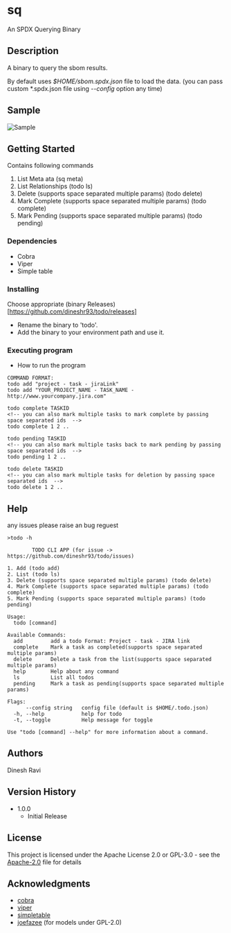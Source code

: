 # sq

An SPDX Querying Binary

## Description

A binary to query the sbom results.

By default uses _$HOME/sbom.spdx.json_ file to load the data. (you can pass custom \*.spdx.json file using _--config_ option any time)

## Sample

![Sample](https://github.com/dineshr93/sq/blob/main/sample.png?raw=true)

## Getting Started

Contains following commands

1. List Meta ata (sq meta)
2. List Relationships (todo ls)
3. Delete (supports space separated multiple params) (todo delete)
4. Mark Complete (supports space separated multiple params) (todo complete)
5. Mark Pending (supports space separated multiple params) (todo pending)

### Dependencies

- Cobra
- Viper
- Simple table

### Installing

Choose appropriate (binary Releases)[https://github.com/dineshr93/todo/releases]

- Rename the binary to 'todo'.
- Add the binary to your environment path and use it.

### Executing program

- How to run the program

```
COMMAND FORMAT:
todo add "project - task - jiraLink"
todo add "YOUR_PROJECT_NAME - TASK_NAME - http://www.yourcompany.jira.com"

todo complete TASKID
<!-- you can also mark multiple tasks to mark complete by passing space separated ids  -->
todo complete 1 2 ..

todo pending TASKID
<!-- you can also mark multiple tasks back to mark pending by passing space separated ids  -->
todo pending 1 2 ..

todo delete TASKID
<!-- you can also mark multiple tasks for deletion by passing space separated ids  -->
todo delete 1 2 ..
```

## Help

any issues please raise an bug reguest

```
>todo -h

        TODO CLI APP (for issue -> https://github.com/dineshr93/todo/issues)

1. Add (todo add)
2. List (todo ls)
3. Delete (supports space separated multiple params) (todo delete)
4. Mark Complete (supports space separated multiple params) (todo complete)
5. Mark Pending (supports space separated multiple params) (todo pending)

Usage:
  todo [command]

Available Commands:
  add         add a todo Format: Project - task - JIRA link
  complete    Mark a task as completed(supports space separated multiple params)
  delete      Delete a task from the list(supports space separated multiple params)
  help        Help about any command
  ls          List all todos
  pending     Mark a task as pending(supports space separated multiple params)

Flags:
      --config string   config file (default is $HOME/.todo.json)
  -h, --help            help for todo
  -t, --toggle          Help message for toggle

Use "todo [command] --help" for more information about a command.

```

## Authors

Dinesh Ravi

## Version History

- 1.0.0
  - Initial Release

## License

This project is licensed under the Apache License 2.0 or GPL-3.0 - see the [Apache-2.0](LICENSE) file for details

## Acknowledgments

- [cobra](https://www.github.com/spf13/cobra)
- [viper](https://www.github.com/spf13/viper)
- [simpletable](https://www.github.com/alexeyco/simpletable)
- [joefazee](https://www.github.com/joefazee) (for models under GPL-2.0)
